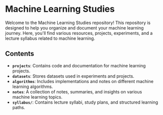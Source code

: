 # Machine Learning Studies

Welcome to the Machine Learning Studies repository! This repository is designed to help you organize and document your machine learning journey. Here, you'll find various resources, projects, experiments, and a lecture syllabus related to machine learning.

## Contents

- **`projects`**: Contains code and documentation for machine learning projects.
- **`datasets`**: Stores datasets used in experiments and projects.
- **`algorithms`**: Includes implementations and notes on different machine learning algorithms.
- **`notes`**: A collection of notes, summaries, and insights on various machine learning topics.
- **`syllabus/`**: Contains lecture syllabi, study plans, and structured learning paths.
